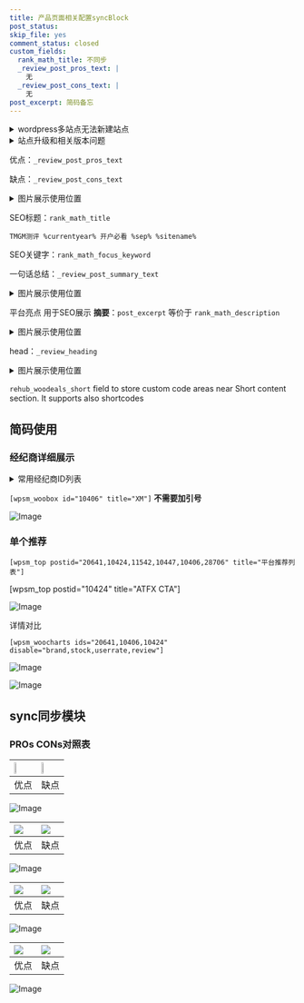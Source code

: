 ```yaml
---
title: 产品页面相关配置syncBlock
post_status: 
skip_file: yes
comment_status: closed
custom_fields:
  rank_math_title: 不同步
  _review_post_pros_text: |
    无
  _review_post_cons_text: |
    无
post_excerpt: 简码备忘
---
```

<details><summary>wordpress多站点无法新建站点</summary>

<li>和报错需要清理cookies一样的原因</li>
<li>wp-config.php里面<code>define( 'SUBDOMAIN_INSTALL', false );//子域名安装</code></li>
<li>新建子站点是用<code>define( 'SUBDOMAIN_INSTALL', true);//子域名安装</code> 完成以后，改成<code>false</code></li>
</details>

<details><summary>站点升级和相关版本问题</summary>

<p>wordpress：5.9.9
woocommerce：7.5.1
出现问题的地方：主题选项里面>><strong>Product layout >>compact style</strong></p>
<p>如何出现没有用过的字段 导致无法保存。先导出配置 然后进行修改，后面再次恢复即可。</p>
<p>出现部分字段无法显示时，需要返回默认布局后，对产品进行保存就好了。</p>
<p></p>
</details>

优点：`_review_post_pros_text`

缺点：`_review_post_cons_text`

<details><summary>图片展示使用位置</summary>

<img src="https://prod-files-secure.s3.us-west-2.amazonaws.com/39ed1227-6d7d-4570-be36-9ccd4a2c4241/f51d3d83-55d4-4bdf-9604-f37ec77ab556/Untitled.png?X-Amz-Algorithm=AWS4-HMAC-SHA256&X-Amz-Content-Sha256=UNSIGNED-PAYLOAD&X-Amz-Credential=ASIAZI2LB46646362YZZ%2F20250917%2Fus-west-2%2Fs3%2Faws4_request&X-Amz-Date=20250917T225529Z&X-Amz-Expires=3600&X-Amz-Security-Token=IQoJb3JpZ2luX2VjEDcaCXVzLXdlc3QtMiJIMEYCIQCDTGtB44ExkbK5fqJGigD26qTc%2B57BHX83d95EbFeLnwIhAKL36SRUY0jdbL%2BHxF%2FL%2FWBJ%2FlMPPkUXk4G73DITrUnGKogECLD%2F%2F%2F%2F%2F%2F%2F%2F%2F%2FwEQABoMNjM3NDIzMTgzODA1Igz50ezEG8h%2FY2zCVI4q3AOqYRX%2BmZ%2Fiscf6%2BwEUhYZ5ZuVAmpvMNaiAfw9W1%2FENFUk%2BdUjmWWNvyXhJwl1GkcwV%2BvDg%2FoKOGgObqFKI1B76iyIxu216ojccEDJb6ZFQMGIdqifnvfR1JL%2B1F%2FNo0OZtrGoeZbnqHGS4vTQgkABeqAdfRzkEbvSjgmETnqabAz92gQbf5McidUW2jT%2F%2BldtuUHcF2aGtCYFluGk0miiI21rqVy61PEwLwWXg0tKJMbVLQOvs3QDDSji4jDItXWLDL6H3s7iK5R9bLgwXBs551iErIdMlD4B4lR%2F6Sx2AtYmwXiOzBMkDJDb55IJ5YpLEfBTTLy6%2FiJzQW45EM2igtHHdb2iC6TRar%2F1hkb0MXj26zDuaZ2M2Em9%2FoqmebiRgDKtXzUZLyXoH0sEvVDacZVpv5g7IBwV4Mg9QjvidGB0w7eg865v7BQRi%2FVYEzD6XtfONdmgR3i9xTue5HGJh%2Bb0TkknfhBKu4ZI9Wcbv%2FvEYk2VAKwAuInHYzazRac8taxFk55%2BoMC2yumU%2FpaVPqIg9fxRIeHkJ7PGg7SdpA4ofSXQbRmlbB98dwoz19I0F7JzI5D9IxnyIlcWBPeTjejVMQCvc1%2B5o%2BYD0hKpilWPaNLzh6VZmrSJuWDCk9azGBjqkAfyY%2FQd4bX1qCItlc8OMpuOqeLY7EYqtYfT3FkrdRWgA1m426%2Bh%2BI7SEREJKLoCYWhhCmhQJ4IiWlKLKpBWd50HsWXSWei1aZ%2FgGgbIM3UxIs09CMhcEwQUT1Js2H6%2BB%2B573Xv0XY%2BekEA6IW1%2BXn7utLcZw9wKdB%2FJQ1NcgzLUD3trRZl848eAiCa0tXHXgew%2FLI16kj8Dd6y1%2FCn3jNSlh15vT&X-Amz-Signature=6a352fd503eb660531f73fee9f035168462eaf60a0d060fb9fb593218a6902ca&X-Amz-SignedHeaders=host&x-amz-checksum-mode=ENABLED&x-id=GetObject" alt="Image">
</details>

SEO标题：`rank_math_title`

`TMGM测评 %currentyear% 开户必看 %sep% %sitename%`

SEO关键字：`rank_math_focus_keyword`

一句话总结：`_review_post_summary_text`

<details><summary>图片展示使用位置</summary>

<img src="https://prod-files-secure.s3.us-west-2.amazonaws.com/39ed1227-6d7d-4570-be36-9ccd4a2c4241/4b96a922-296c-4f4e-8630-d1c870cbce01/Untitled.png?X-Amz-Algorithm=AWS4-HMAC-SHA256&X-Amz-Content-Sha256=UNSIGNED-PAYLOAD&X-Amz-Credential=ASIAZI2LB4667NGXKOIY%2F20250917%2Fus-west-2%2Fs3%2Faws4_request&X-Amz-Date=20250917T225530Z&X-Amz-Expires=3600&X-Amz-Security-Token=IQoJb3JpZ2luX2VjEDcaCXVzLXdlc3QtMiJGMEQCIHoM3loD9PF43RdC611nwlfM6t8O%2F7vNmQDVBc%2B3GzILAiBZ%2FWJVvY3VYuJKqizmQHGAeuAhDmBIrnZ9f7ly4whGwyqIBAiw%2F%2F%2F%2F%2F%2F%2F%2F%2F%2F8BEAAaDDYzNzQyMzE4MzgwNSIMIL0jE5vShErOQ9e9KtwDkmr6S80ow55CL%2FDCg%2B5%2F0UFm%2BI6vlBwrA2ZPFAgzGCWkbZuJ%2FMpLtJjBi%2FI9SYD%2FvUyulUgqGNrA6hDds80iumGLquWrc2inx%2BmqWuGSybrmGS6SpRDj%2Fybdkrzsnfz%2Bb0t60kQ%2B4DBwnYuO%2BvqU80KpLuB6J%2BtChXvp8MSfocmGeMBD%2FevwVp5hhv%2Bm7jhI%2Fy%2B9quxunRaGefAMVOHnKrA1ra09xAfgB3I5si2lbvxEKgAdfJnNxpXd3I%2BcE%2B8S8lDJGQ%2FH42Jr6vWSo4Mozh%2BGi1MbzmoXfiC8hSRJKk%2FR4uGOCjWuUbkZkj5A4Mgh%2F3Nwg2Ra3F2yFhw93V3Pdt5CQSeAejUH%2FNoMFBH2VbxpyPYHG0U0lpw3UyJLGnW%2Bf6kuCRUM1PT7b0l%2Fs46j%2Ff%2Ft7kRwzcYoIrlrnGu6ffUsP4i9eT5a0mtREYb5X9KWYYHh%2Bf%2Fhs%2BJ0KjNt12oP%2F%2ByfDayomz3ngZsnYY39AEdl1tmN85j2%2BHpnpRKc3iUyvggseyBLqCmAytTzJDO4TET5oiN%2B7CYaBIWWKzIkR2PjJ3HuuX9%2F3wijKUJhPof86m4IMd3En43vT6mWiZYQeY%2F%2F92zglRQMA9beQchWWrA9FhYgVNllbl5SrLwwv%2FWsxgY6pgHeSCtaGaCIqKqVOdrUYfMd7Ro10IM2msjNRHFE%2FYVQrDq8bNzUHdyhOltE1oqWFhEU0OUL%2BMJcCLRG%2F9y%2Bh%2FGLGYhyRIyIuUhv74ZKRP47cZt%2F4D%2FErk1HkO9Pe10KqL7A5PaC1ifNJbA499iF7BQ5v976mHqpW97h4CbWfOURCVlia2oVc2xftEFtyebIv%2Bu%2BJYcaqdZgXylhgCQqNs0YRPGaGbj7&X-Amz-Signature=f0f1aa19b27f58eee773afb06c15410e700fd68243f2bb56e87f4e9cfdbd6b9d&X-Amz-SignedHeaders=host&x-amz-checksum-mode=ENABLED&x-id=GetObject" alt="Image">
</details>

平台亮点 用于SEO展示 **摘要**：`post_excerpt`  等价于 `rank_math_description`

<details><summary>图片展示使用位置</summary>

<img src="https://prod-files-secure.s3.us-west-2.amazonaws.com/39ed1227-6d7d-4570-be36-9ccd4a2c4241/1ee11f63-b60a-4dfe-a7a7-d58ff23b5d88/Untitled.png?X-Amz-Algorithm=AWS4-HMAC-SHA256&X-Amz-Content-Sha256=UNSIGNED-PAYLOAD&X-Amz-Credential=ASIAZI2LB4667G7YWSPG%2F20250917%2Fus-west-2%2Fs3%2Faws4_request&X-Amz-Date=20250917T225530Z&X-Amz-Expires=3600&X-Amz-Security-Token=IQoJb3JpZ2luX2VjEDcaCXVzLXdlc3QtMiJGMEQCIA%2Fa7QqqQ8Rq%2BWoOwHInfoH%2BY4g7ZTxM4LtEHZPC3iAqAiAgC%2FFLyOdByfKt1YfLujrgMAjrcd98BnAWx0y2pGcdqCqIBAiw%2F%2F%2F%2F%2F%2F%2F%2F%2F%2F8BEAAaDDYzNzQyMzE4MzgwNSIMX5r3jBq6mZsfEKAoKtwDlruWs7OUxefNYh5sGOCkO47qgZrfyhhAfBz0jkgMVtVzd0NJuQltTXWkmxcrYOpDJhgSRhm7bSI52KZOM3ZwdcDprVy67F%2FLrMgcpTj%2Bd4UtJvBwfVZU3L9S6QwDTDxXifz2XxP1Ps7IfE2rROIckXUTnnS%2BnXzoRQDjXYrNLy3rpMABbWZZw36yMAY680QuKf5maoZHBUgijKfbNqPjsPaDHehMwaHCL883RQU3mrZHRlC9M3h7tuc35KAUsiUcQMBnhw0j6DZjJInnDgeAFxGUgXeq9CINhqLu1pPbtQRr7pXp5yWIW3YvTY35CoVZ9o4NEP7uB2P9kWsrX%2BhI8w0bfpf12ffNkN8%2BGj5x5DsWT6BGkwFoKNIMXTGQgStJaqF9wXWW9Xm7apVga7NUTxcK4glCykF4nMqm8VD2jf%2F0Ej07zZZxbYy09KUIuaZrwUDTS5znIAnLMLPqRtrF9G%2FGUgvhlSSix2RM7jnx50yB7SRaV2izSTvS5ao0kjiVhjXbgINNHoTc689duGLA3KPusEmEqog1jKOIz3mbZb1cmx8MMlQhsyy97WwVmr6PdrvWAl1cf7kKV92t7NRL2%2BBkWMjzgWI0L%2FjzlaZ9sMwkB%2BNoqDE1304j474w1PWsxgY6pgExSVPW3CEPxGGopdmCye%2FbuiuEnxGPBki24HkdZ6XMCj%2B6LjKtC0swaZbzi5J%2F%2Fg6cY73IjJgpz8ttpFP%2B8F%2Fb9sPoV7UVtm6PVq81Df%2BE1ciYxFzV3jAyp3peGLml3b5XMvWm54mqM4VAZkabmgLKo%2FekMGtJCx7JEQ7SJh30%2FVUwJ6Mk0a7NOfHvLtcbTV%2BL9A6%2F2%2B4MfTFSyZPn30BggHKPZUkk&X-Amz-Signature=39847020e31791c893e43b82f8ed6595c43815c174f1330698b3fc377126c53e&X-Amz-SignedHeaders=host&x-amz-checksum-mode=ENABLED&x-id=GetObject" alt="Image">
<img src="https://prod-files-secure.s3.us-west-2.amazonaws.com/39ed1227-6d7d-4570-be36-9ccd4a2c4241/ad4118b5-78d8-4fbe-801e-3b29b5d99c01/Untitled.png?X-Amz-Algorithm=AWS4-HMAC-SHA256&X-Amz-Content-Sha256=UNSIGNED-PAYLOAD&X-Amz-Credential=ASIAZI2LB4667G7YWSPG%2F20250917%2Fus-west-2%2Fs3%2Faws4_request&X-Amz-Date=20250917T225530Z&X-Amz-Expires=3600&X-Amz-Security-Token=IQoJb3JpZ2luX2VjEDcaCXVzLXdlc3QtMiJGMEQCIA%2Fa7QqqQ8Rq%2BWoOwHInfoH%2BY4g7ZTxM4LtEHZPC3iAqAiAgC%2FFLyOdByfKt1YfLujrgMAjrcd98BnAWx0y2pGcdqCqIBAiw%2F%2F%2F%2F%2F%2F%2F%2F%2F%2F8BEAAaDDYzNzQyMzE4MzgwNSIMX5r3jBq6mZsfEKAoKtwDlruWs7OUxefNYh5sGOCkO47qgZrfyhhAfBz0jkgMVtVzd0NJuQltTXWkmxcrYOpDJhgSRhm7bSI52KZOM3ZwdcDprVy67F%2FLrMgcpTj%2Bd4UtJvBwfVZU3L9S6QwDTDxXifz2XxP1Ps7IfE2rROIckXUTnnS%2BnXzoRQDjXYrNLy3rpMABbWZZw36yMAY680QuKf5maoZHBUgijKfbNqPjsPaDHehMwaHCL883RQU3mrZHRlC9M3h7tuc35KAUsiUcQMBnhw0j6DZjJInnDgeAFxGUgXeq9CINhqLu1pPbtQRr7pXp5yWIW3YvTY35CoVZ9o4NEP7uB2P9kWsrX%2BhI8w0bfpf12ffNkN8%2BGj5x5DsWT6BGkwFoKNIMXTGQgStJaqF9wXWW9Xm7apVga7NUTxcK4glCykF4nMqm8VD2jf%2F0Ej07zZZxbYy09KUIuaZrwUDTS5znIAnLMLPqRtrF9G%2FGUgvhlSSix2RM7jnx50yB7SRaV2izSTvS5ao0kjiVhjXbgINNHoTc689duGLA3KPusEmEqog1jKOIz3mbZb1cmx8MMlQhsyy97WwVmr6PdrvWAl1cf7kKV92t7NRL2%2BBkWMjzgWI0L%2FjzlaZ9sMwkB%2BNoqDE1304j474w1PWsxgY6pgExSVPW3CEPxGGopdmCye%2FbuiuEnxGPBki24HkdZ6XMCj%2B6LjKtC0swaZbzi5J%2F%2Fg6cY73IjJgpz8ttpFP%2B8F%2Fb9sPoV7UVtm6PVq81Df%2BE1ciYxFzV3jAyp3peGLml3b5XMvWm54mqM4VAZkabmgLKo%2FekMGtJCx7JEQ7SJh30%2FVUwJ6Mk0a7NOfHvLtcbTV%2BL9A6%2F2%2B4MfTFSyZPn30BggHKPZUkk&X-Amz-Signature=7c91177a435390d942a07527c8b8cd21ffa90ad4ac5cbbe7b22e73a691b50030&X-Amz-SignedHeaders=host&x-amz-checksum-mode=ENABLED&x-id=GetObject" alt="Image">
<img src="https://prod-files-secure.s3.us-west-2.amazonaws.com/39ed1227-6d7d-4570-be36-9ccd4a2c4241/a38cf7c9-a79c-4b64-9e94-13589fe0758b/Untitled.png?X-Amz-Algorithm=AWS4-HMAC-SHA256&X-Amz-Content-Sha256=UNSIGNED-PAYLOAD&X-Amz-Credential=ASIAZI2LB4667G7YWSPG%2F20250917%2Fus-west-2%2Fs3%2Faws4_request&X-Amz-Date=20250917T225530Z&X-Amz-Expires=3600&X-Amz-Security-Token=IQoJb3JpZ2luX2VjEDcaCXVzLXdlc3QtMiJGMEQCIA%2Fa7QqqQ8Rq%2BWoOwHInfoH%2BY4g7ZTxM4LtEHZPC3iAqAiAgC%2FFLyOdByfKt1YfLujrgMAjrcd98BnAWx0y2pGcdqCqIBAiw%2F%2F%2F%2F%2F%2F%2F%2F%2F%2F8BEAAaDDYzNzQyMzE4MzgwNSIMX5r3jBq6mZsfEKAoKtwDlruWs7OUxefNYh5sGOCkO47qgZrfyhhAfBz0jkgMVtVzd0NJuQltTXWkmxcrYOpDJhgSRhm7bSI52KZOM3ZwdcDprVy67F%2FLrMgcpTj%2Bd4UtJvBwfVZU3L9S6QwDTDxXifz2XxP1Ps7IfE2rROIckXUTnnS%2BnXzoRQDjXYrNLy3rpMABbWZZw36yMAY680QuKf5maoZHBUgijKfbNqPjsPaDHehMwaHCL883RQU3mrZHRlC9M3h7tuc35KAUsiUcQMBnhw0j6DZjJInnDgeAFxGUgXeq9CINhqLu1pPbtQRr7pXp5yWIW3YvTY35CoVZ9o4NEP7uB2P9kWsrX%2BhI8w0bfpf12ffNkN8%2BGj5x5DsWT6BGkwFoKNIMXTGQgStJaqF9wXWW9Xm7apVga7NUTxcK4glCykF4nMqm8VD2jf%2F0Ej07zZZxbYy09KUIuaZrwUDTS5znIAnLMLPqRtrF9G%2FGUgvhlSSix2RM7jnx50yB7SRaV2izSTvS5ao0kjiVhjXbgINNHoTc689duGLA3KPusEmEqog1jKOIz3mbZb1cmx8MMlQhsyy97WwVmr6PdrvWAl1cf7kKV92t7NRL2%2BBkWMjzgWI0L%2FjzlaZ9sMwkB%2BNoqDE1304j474w1PWsxgY6pgExSVPW3CEPxGGopdmCye%2FbuiuEnxGPBki24HkdZ6XMCj%2B6LjKtC0swaZbzi5J%2F%2Fg6cY73IjJgpz8ttpFP%2B8F%2Fb9sPoV7UVtm6PVq81Df%2BE1ciYxFzV3jAyp3peGLml3b5XMvWm54mqM4VAZkabmgLKo%2FekMGtJCx7JEQ7SJh30%2FVUwJ6Mk0a7NOfHvLtcbTV%2BL9A6%2F2%2B4MfTFSyZPn30BggHKPZUkk&X-Amz-Signature=71627c2e1910aa25e99898a18098ad1239e1eb5adfd9408bba791a78eb465128&X-Amz-SignedHeaders=host&x-amz-checksum-mode=ENABLED&x-id=GetObject" alt="Image">
<img src="https://prod-files-secure.s3.us-west-2.amazonaws.com/39ed1227-6d7d-4570-be36-9ccd4a2c4241/7da6fc1e-d2ac-42ae-8c75-cb5749aa18f6/Untitled.png?X-Amz-Algorithm=AWS4-HMAC-SHA256&X-Amz-Content-Sha256=UNSIGNED-PAYLOAD&X-Amz-Credential=ASIAZI2LB4667G7YWSPG%2F20250917%2Fus-west-2%2Fs3%2Faws4_request&X-Amz-Date=20250917T225530Z&X-Amz-Expires=3600&X-Amz-Security-Token=IQoJb3JpZ2luX2VjEDcaCXVzLXdlc3QtMiJGMEQCIA%2Fa7QqqQ8Rq%2BWoOwHInfoH%2BY4g7ZTxM4LtEHZPC3iAqAiAgC%2FFLyOdByfKt1YfLujrgMAjrcd98BnAWx0y2pGcdqCqIBAiw%2F%2F%2F%2F%2F%2F%2F%2F%2F%2F8BEAAaDDYzNzQyMzE4MzgwNSIMX5r3jBq6mZsfEKAoKtwDlruWs7OUxefNYh5sGOCkO47qgZrfyhhAfBz0jkgMVtVzd0NJuQltTXWkmxcrYOpDJhgSRhm7bSI52KZOM3ZwdcDprVy67F%2FLrMgcpTj%2Bd4UtJvBwfVZU3L9S6QwDTDxXifz2XxP1Ps7IfE2rROIckXUTnnS%2BnXzoRQDjXYrNLy3rpMABbWZZw36yMAY680QuKf5maoZHBUgijKfbNqPjsPaDHehMwaHCL883RQU3mrZHRlC9M3h7tuc35KAUsiUcQMBnhw0j6DZjJInnDgeAFxGUgXeq9CINhqLu1pPbtQRr7pXp5yWIW3YvTY35CoVZ9o4NEP7uB2P9kWsrX%2BhI8w0bfpf12ffNkN8%2BGj5x5DsWT6BGkwFoKNIMXTGQgStJaqF9wXWW9Xm7apVga7NUTxcK4glCykF4nMqm8VD2jf%2F0Ej07zZZxbYy09KUIuaZrwUDTS5znIAnLMLPqRtrF9G%2FGUgvhlSSix2RM7jnx50yB7SRaV2izSTvS5ao0kjiVhjXbgINNHoTc689duGLA3KPusEmEqog1jKOIz3mbZb1cmx8MMlQhsyy97WwVmr6PdrvWAl1cf7kKV92t7NRL2%2BBkWMjzgWI0L%2FjzlaZ9sMwkB%2BNoqDE1304j474w1PWsxgY6pgExSVPW3CEPxGGopdmCye%2FbuiuEnxGPBki24HkdZ6XMCj%2B6LjKtC0swaZbzi5J%2F%2Fg6cY73IjJgpz8ttpFP%2B8F%2Fb9sPoV7UVtm6PVq81Df%2BE1ciYxFzV3jAyp3peGLml3b5XMvWm54mqM4VAZkabmgLKo%2FekMGtJCx7JEQ7SJh30%2FVUwJ6Mk0a7NOfHvLtcbTV%2BL9A6%2F2%2B4MfTFSyZPn30BggHKPZUkk&X-Amz-Signature=b6b25eb192b492f94a27ec98f5e83a4ba5ea778cdec50f06512af2f7d81b0f8f&X-Amz-SignedHeaders=host&x-amz-checksum-mode=ENABLED&x-id=GetObject" alt="Image">
<img src="https://prod-files-secure.s3.us-west-2.amazonaws.com/39ed1227-6d7d-4570-be36-9ccd4a2c4241/7e97f40a-eaee-47f5-b2f9-475f96808fa7/Untitled.png?X-Amz-Algorithm=AWS4-HMAC-SHA256&X-Amz-Content-Sha256=UNSIGNED-PAYLOAD&X-Amz-Credential=ASIAZI2LB4667G7YWSPG%2F20250917%2Fus-west-2%2Fs3%2Faws4_request&X-Amz-Date=20250917T225530Z&X-Amz-Expires=3600&X-Amz-Security-Token=IQoJb3JpZ2luX2VjEDcaCXVzLXdlc3QtMiJGMEQCIA%2Fa7QqqQ8Rq%2BWoOwHInfoH%2BY4g7ZTxM4LtEHZPC3iAqAiAgC%2FFLyOdByfKt1YfLujrgMAjrcd98BnAWx0y2pGcdqCqIBAiw%2F%2F%2F%2F%2F%2F%2F%2F%2F%2F8BEAAaDDYzNzQyMzE4MzgwNSIMX5r3jBq6mZsfEKAoKtwDlruWs7OUxefNYh5sGOCkO47qgZrfyhhAfBz0jkgMVtVzd0NJuQltTXWkmxcrYOpDJhgSRhm7bSI52KZOM3ZwdcDprVy67F%2FLrMgcpTj%2Bd4UtJvBwfVZU3L9S6QwDTDxXifz2XxP1Ps7IfE2rROIckXUTnnS%2BnXzoRQDjXYrNLy3rpMABbWZZw36yMAY680QuKf5maoZHBUgijKfbNqPjsPaDHehMwaHCL883RQU3mrZHRlC9M3h7tuc35KAUsiUcQMBnhw0j6DZjJInnDgeAFxGUgXeq9CINhqLu1pPbtQRr7pXp5yWIW3YvTY35CoVZ9o4NEP7uB2P9kWsrX%2BhI8w0bfpf12ffNkN8%2BGj5x5DsWT6BGkwFoKNIMXTGQgStJaqF9wXWW9Xm7apVga7NUTxcK4glCykF4nMqm8VD2jf%2F0Ej07zZZxbYy09KUIuaZrwUDTS5znIAnLMLPqRtrF9G%2FGUgvhlSSix2RM7jnx50yB7SRaV2izSTvS5ao0kjiVhjXbgINNHoTc689duGLA3KPusEmEqog1jKOIz3mbZb1cmx8MMlQhsyy97WwVmr6PdrvWAl1cf7kKV92t7NRL2%2BBkWMjzgWI0L%2FjzlaZ9sMwkB%2BNoqDE1304j474w1PWsxgY6pgExSVPW3CEPxGGopdmCye%2FbuiuEnxGPBki24HkdZ6XMCj%2B6LjKtC0swaZbzi5J%2F%2Fg6cY73IjJgpz8ttpFP%2B8F%2Fb9sPoV7UVtm6PVq81Df%2BE1ciYxFzV3jAyp3peGLml3b5XMvWm54mqM4VAZkabmgLKo%2FekMGtJCx7JEQ7SJh30%2FVUwJ6Mk0a7NOfHvLtcbTV%2BL9A6%2F2%2B4MfTFSyZPn30BggHKPZUkk&X-Amz-Signature=985b5d7aa0bd5b150012d9b5bb89261e623d7ea672fc943da5b17c79641d4195&X-Amz-SignedHeaders=host&x-amz-checksum-mode=ENABLED&x-id=GetObject" alt="Image">
</details>

head：`_review_heading`

<details><summary>图片展示使用位置</summary>

<img src="https://prod-files-secure.s3.us-west-2.amazonaws.com/39ed1227-6d7d-4570-be36-9ccd4a2c4241/3a4650ad-9887-415c-889a-edd51fa54f27/Untitled.png?X-Amz-Algorithm=AWS4-HMAC-SHA256&X-Amz-Content-Sha256=UNSIGNED-PAYLOAD&X-Amz-Credential=ASIAZI2LB466SFJRTGTV%2F20250917%2Fus-west-2%2Fs3%2Faws4_request&X-Amz-Date=20250917T225531Z&X-Amz-Expires=3600&X-Amz-Security-Token=IQoJb3JpZ2luX2VjEDcaCXVzLXdlc3QtMiJHMEUCIQDPvxNG6mcsBXCgYXm5gemTyFjmKtN6EGzr0vpvU8PjggIgcQDcqcxo51rc6OyxV2RzdfSWmwzfo1QOVEpppH7eZoAqiAQIsP%2F%2F%2F%2F%2F%2F%2F%2F%2F%2FARAAGgw2Mzc0MjMxODM4MDUiDOcPbNuq14BhLfmS3CrcA5jc4zpzxBpO5zcICDksU7idj34KDTQGXfvAU%2FSvNJtFWKgtwpwd6226ewn8Wsu1iq4Ru4fDHIagDvrpU8r0KI%2BHZwnHQbmiDdTOlov51YW%2FjsgGLxjNKLjFOhO8OFYRej5ZiDtEpzXSae3j9%2FBW7OBoADUFOOFf85VhaY3oPunFScVO9Pa9xhsrWztaDO7PZ%2FMKq2dNc3flbN3IEA3mBFH2WI2JjzuYzJsMJJtBpdAOgJTTwwzTiJGbozcAMlVYQi4XuyDKTvBlgr28t67fRqw7Whuhn%2FEN2RlgvH%2FsRGSvcPLliERecfas8qgOem%2FRsm4z4LIu7uYF43%2F9sGf12YhS4qO63tAweKLkZ1rfOkuqqdWqpS8qqIP8G3ryqfNhtTxwGiYjuw10T6zT9bO3JZU9r2QitL3hgtS7eDsQGT6zEvC4lt1QV4fbgkYLAEgFqMmh0YutiGlHVvzOuEEEiNt48Kg3G4losZAAVzfQvT%2BtQlffAUQ4YtxXxKqtbxkNwmpYewPRsgen4XrLPjHnlkXJ%2FAQSQ9oX1oOGsEXdMUdzJC%2FqBeXIosD3LdHuQ3J1pQGpKn7jhb%2BufBoI8zkiU3%2BZcdJcSlLFETtM7prFZ9bVCl%2FCIbJT9L%2BwiYYgMN71rMYGOqUB5FkymsuGWOEnsQYS5Eo03JyDvF88K4SRjz%2FxZn%2F%2BbNuWkRmIUU%2FLFDvo2XgPi768O56AAaH0GiXTGreLM3XGfhtxei9OXQbBSRezHCuAAx7o0HWYQVjvNzjM4xFrMIwVdRmi60%2BHZju65yxE80A2pUP8ai%2Fnxk79Png1ZOnIE4E69z6FkY3ql3Gzf4DkULRAri6mJWUaOfEjLBz%2B6gl50g0wCKLS&X-Amz-Signature=8dd16e74a814b16e9fce26cebae2c06ab375928318c55eb32c6facb569a3aa24&X-Amz-SignedHeaders=host&x-amz-checksum-mode=ENABLED&x-id=GetObject" alt="Image">
</details>

`rehub_woodeals_short`	field to store custom code areas near Short content section. It supports also shortcodes



## 简码使用

### 经纪商详细展示

<details><summary>常用经纪商ID列表</summary>

<pre><code class="php">嘉盛 ===> 20641  [wpsm_woobox id="20641" title="嘉盛"]
易信easymarkets ===> 11542  [wpsm_woobox id="11542" title="易信easymarkets"]
ATFX外汇 ===> 10424  [wpsm_woobox id="10424" title="ATFX"]
XM ===> 10406  [wpsm_woobox id="10406" title="XM"]
TMGM ===> 29622  [wpsm_woobox id="29622" title="TMGM"]
HYCM ===> 10447  [wpsm_woobox id="10447" title="HYCM"]
fpmarkets澳福外汇 ===> 20639  [wpsm_woobox id="20639" title="fpmarkets澳福外汇"]</code></pre>
</details>

`[wpsm_woobox id="10406" title="XM"]` **不需要加引号**

![Image](https://prod-files-secure.s3.us-west-2.amazonaws.com/39ed1227-6d7d-4570-be36-9ccd4a2c4241/4f898f9d-0fa7-4e43-acd3-ac6bc7be575a/Untitled.png?X-Amz-Algorithm=AWS4-HMAC-SHA256&X-Amz-Content-Sha256=UNSIGNED-PAYLOAD&X-Amz-Credential=ASIAZI2LB466RQ5FB4NM%2F20250917%2Fus-west-2%2Fs3%2Faws4_request&X-Amz-Date=20250917T225528Z&X-Amz-Expires=3600&X-Amz-Security-Token=IQoJb3JpZ2luX2VjEDcaCXVzLXdlc3QtMiJIMEYCIQCqLDalVZMnpWT1K7nc8kKIPXYXbjigE0la2FksNdBovwIhAODXpoYbORnvZtjyIBP117O1c%2FhWbOc7acwqiGMA2MAfKogECLD%2F%2F%2F%2F%2F%2F%2F%2F%2F%2FwEQABoMNjM3NDIzMTgzODA1IgweD6tjS42KeHpImMoq3AMpxr%2FslNB9zbgPv2vUg35pT39CsGYpUMUIwq3sZqhXYe4NhNDid0RT1%2BdBJAZlFmWfhohDLBhm8mE54geC%2FUf7gg2QPRHiJOk5b5pIY%2B4gScuG3twWuoaou7CIeo%2Boru2YB%2Ft9OaLDH1PCG7NSb7pDkw34%2F%2BTlJBJFKsnRjtz50ihx4bTd06q7JQ9jtcNOdPEoXBN8TtvyMobs3cefQb%2B7qy4XRfY5RFUzBw5tQQyYbUK4i5y19RTcDrxakhMidRgM6v0SpfjwgDaMERYnhvP6YhKF773IQfR60Sv3PsWgUp75Rdzsn0kzS7tkFCOVlpb4gOKUQrTBpIBnXxwabho2C3yzWO2m8flcmyrNyPhtqmTPPX0MYnL2Dtvvk%2Fxw%2Bg8T7cGj2D67hrasREEVR2seqk5mmE1yqezNDAOvEjbEkXe%2BAGp1iV4z2fy7z8vHPkCzmLkTfuMuuwpTLNGCYImuRZPgnEVXP19gtd538Ur1AqhU9rSEco5BU3EO%2BA%2BII3ER4Mh6wFPepQqmlYLLyJqqGt0DgzIhU8FRtNOgRzZXIGXwztdnHU35hl6oVlg8ZgWUr6KpSvKHh8v9ucj90%2F7HvXAKw1koopcofYRrU6Tpjrc6gntxHotkH05%2FGzDl9azGBjqkAXfKGy0ZgDD1jng3%2Bo8N7ALQ6T6bocHV%2FLQdyadrB2VuNGzc91%2BhYAsJcxLKHdEj8VYNsRm5tB4t0u0Xq4UcFzOZTrN7MLpbGJQrkt2uqp85SQ3PQn4Jr%2F6HUmdWdSPakTjnE5Sxn7yfhIns28lZBt4ImanMApmtTei3o83FbXuqPCp%2FQdUJWwRVALysJYNMObYeyww0q9rKdY2lfEQMvXmdAR08&X-Amz-Signature=09b046aa331580564a3d4acb2e062d2617f83f27e85ac9806fc859fc9fbd80c5&X-Amz-SignedHeaders=host&x-amz-checksum-mode=ENABLED&x-id=GetObject)

### 单个推荐
`[wpsm_top postid="20641,10424,11542,10447,10406,28706" title="平台推荐列表"]`

[wpsm_top postid="10424" title="ATFX CTA"]

![Image](https://prod-files-secure.s3.us-west-2.amazonaws.com/39ed1227-6d7d-4570-be36-9ccd4a2c4241/5ac620dc-51a8-48b6-b55d-91f47299193c/Untitled.png?X-Amz-Algorithm=AWS4-HMAC-SHA256&X-Amz-Content-Sha256=UNSIGNED-PAYLOAD&X-Amz-Credential=ASIAZI2LB466RQ5FB4NM%2F20250917%2Fus-west-2%2Fs3%2Faws4_request&X-Amz-Date=20250917T225528Z&X-Amz-Expires=3600&X-Amz-Security-Token=IQoJb3JpZ2luX2VjEDcaCXVzLXdlc3QtMiJIMEYCIQCqLDalVZMnpWT1K7nc8kKIPXYXbjigE0la2FksNdBovwIhAODXpoYbORnvZtjyIBP117O1c%2FhWbOc7acwqiGMA2MAfKogECLD%2F%2F%2F%2F%2F%2F%2F%2F%2F%2FwEQABoMNjM3NDIzMTgzODA1IgweD6tjS42KeHpImMoq3AMpxr%2FslNB9zbgPv2vUg35pT39CsGYpUMUIwq3sZqhXYe4NhNDid0RT1%2BdBJAZlFmWfhohDLBhm8mE54geC%2FUf7gg2QPRHiJOk5b5pIY%2B4gScuG3twWuoaou7CIeo%2Boru2YB%2Ft9OaLDH1PCG7NSb7pDkw34%2F%2BTlJBJFKsnRjtz50ihx4bTd06q7JQ9jtcNOdPEoXBN8TtvyMobs3cefQb%2B7qy4XRfY5RFUzBw5tQQyYbUK4i5y19RTcDrxakhMidRgM6v0SpfjwgDaMERYnhvP6YhKF773IQfR60Sv3PsWgUp75Rdzsn0kzS7tkFCOVlpb4gOKUQrTBpIBnXxwabho2C3yzWO2m8flcmyrNyPhtqmTPPX0MYnL2Dtvvk%2Fxw%2Bg8T7cGj2D67hrasREEVR2seqk5mmE1yqezNDAOvEjbEkXe%2BAGp1iV4z2fy7z8vHPkCzmLkTfuMuuwpTLNGCYImuRZPgnEVXP19gtd538Ur1AqhU9rSEco5BU3EO%2BA%2BII3ER4Mh6wFPepQqmlYLLyJqqGt0DgzIhU8FRtNOgRzZXIGXwztdnHU35hl6oVlg8ZgWUr6KpSvKHh8v9ucj90%2F7HvXAKw1koopcofYRrU6Tpjrc6gntxHotkH05%2FGzDl9azGBjqkAXfKGy0ZgDD1jng3%2Bo8N7ALQ6T6bocHV%2FLQdyadrB2VuNGzc91%2BhYAsJcxLKHdEj8VYNsRm5tB4t0u0Xq4UcFzOZTrN7MLpbGJQrkt2uqp85SQ3PQn4Jr%2F6HUmdWdSPakTjnE5Sxn7yfhIns28lZBt4ImanMApmtTei3o83FbXuqPCp%2FQdUJWwRVALysJYNMObYeyww0q9rKdY2lfEQMvXmdAR08&X-Amz-Signature=1860e1f6367f9f22e2d62425dc81b575f09c71ac66df2171e99811acbb005cc5&X-Amz-SignedHeaders=host&x-amz-checksum-mode=ENABLED&x-id=GetObject)

详情对比

`[wpsm_woocharts ids="20641,10406,10424" disable="brand,stock,userrate,review"]`

![Image](https://prod-files-secure.s3.us-west-2.amazonaws.com/39ed1227-6d7d-4570-be36-9ccd4a2c4241/bf3ba45f-b9f3-4295-8aef-b4a495fd25f4/Untitled.png?X-Amz-Algorithm=AWS4-HMAC-SHA256&X-Amz-Content-Sha256=UNSIGNED-PAYLOAD&X-Amz-Credential=ASIAZI2LB466RQ5FB4NM%2F20250917%2Fus-west-2%2Fs3%2Faws4_request&X-Amz-Date=20250917T225528Z&X-Amz-Expires=3600&X-Amz-Security-Token=IQoJb3JpZ2luX2VjEDcaCXVzLXdlc3QtMiJIMEYCIQCqLDalVZMnpWT1K7nc8kKIPXYXbjigE0la2FksNdBovwIhAODXpoYbORnvZtjyIBP117O1c%2FhWbOc7acwqiGMA2MAfKogECLD%2F%2F%2F%2F%2F%2F%2F%2F%2F%2FwEQABoMNjM3NDIzMTgzODA1IgweD6tjS42KeHpImMoq3AMpxr%2FslNB9zbgPv2vUg35pT39CsGYpUMUIwq3sZqhXYe4NhNDid0RT1%2BdBJAZlFmWfhohDLBhm8mE54geC%2FUf7gg2QPRHiJOk5b5pIY%2B4gScuG3twWuoaou7CIeo%2Boru2YB%2Ft9OaLDH1PCG7NSb7pDkw34%2F%2BTlJBJFKsnRjtz50ihx4bTd06q7JQ9jtcNOdPEoXBN8TtvyMobs3cefQb%2B7qy4XRfY5RFUzBw5tQQyYbUK4i5y19RTcDrxakhMidRgM6v0SpfjwgDaMERYnhvP6YhKF773IQfR60Sv3PsWgUp75Rdzsn0kzS7tkFCOVlpb4gOKUQrTBpIBnXxwabho2C3yzWO2m8flcmyrNyPhtqmTPPX0MYnL2Dtvvk%2Fxw%2Bg8T7cGj2D67hrasREEVR2seqk5mmE1yqezNDAOvEjbEkXe%2BAGp1iV4z2fy7z8vHPkCzmLkTfuMuuwpTLNGCYImuRZPgnEVXP19gtd538Ur1AqhU9rSEco5BU3EO%2BA%2BII3ER4Mh6wFPepQqmlYLLyJqqGt0DgzIhU8FRtNOgRzZXIGXwztdnHU35hl6oVlg8ZgWUr6KpSvKHh8v9ucj90%2F7HvXAKw1koopcofYRrU6Tpjrc6gntxHotkH05%2FGzDl9azGBjqkAXfKGy0ZgDD1jng3%2Bo8N7ALQ6T6bocHV%2FLQdyadrB2VuNGzc91%2BhYAsJcxLKHdEj8VYNsRm5tB4t0u0Xq4UcFzOZTrN7MLpbGJQrkt2uqp85SQ3PQn4Jr%2F6HUmdWdSPakTjnE5Sxn7yfhIns28lZBt4ImanMApmtTei3o83FbXuqPCp%2FQdUJWwRVALysJYNMObYeyww0q9rKdY2lfEQMvXmdAR08&X-Amz-Signature=2bb80163d7c395b44e9fa04ff10f871c13eaeb2ec4e05980e0b72ef8a9632bc6&X-Amz-SignedHeaders=host&x-amz-checksum-mode=ENABLED&x-id=GetObject)

![Image](https://prod-files-secure.s3.us-west-2.amazonaws.com/39ed1227-6d7d-4570-be36-9ccd4a2c4241/30bc56ef-f383-4b48-9768-2ebc9e436ec0/Untitled.png?X-Amz-Algorithm=AWS4-HMAC-SHA256&X-Amz-Content-Sha256=UNSIGNED-PAYLOAD&X-Amz-Credential=ASIAZI2LB466RQ5FB4NM%2F20250917%2Fus-west-2%2Fs3%2Faws4_request&X-Amz-Date=20250917T225528Z&X-Amz-Expires=3600&X-Amz-Security-Token=IQoJb3JpZ2luX2VjEDcaCXVzLXdlc3QtMiJIMEYCIQCqLDalVZMnpWT1K7nc8kKIPXYXbjigE0la2FksNdBovwIhAODXpoYbORnvZtjyIBP117O1c%2FhWbOc7acwqiGMA2MAfKogECLD%2F%2F%2F%2F%2F%2F%2F%2F%2F%2FwEQABoMNjM3NDIzMTgzODA1IgweD6tjS42KeHpImMoq3AMpxr%2FslNB9zbgPv2vUg35pT39CsGYpUMUIwq3sZqhXYe4NhNDid0RT1%2BdBJAZlFmWfhohDLBhm8mE54geC%2FUf7gg2QPRHiJOk5b5pIY%2B4gScuG3twWuoaou7CIeo%2Boru2YB%2Ft9OaLDH1PCG7NSb7pDkw34%2F%2BTlJBJFKsnRjtz50ihx4bTd06q7JQ9jtcNOdPEoXBN8TtvyMobs3cefQb%2B7qy4XRfY5RFUzBw5tQQyYbUK4i5y19RTcDrxakhMidRgM6v0SpfjwgDaMERYnhvP6YhKF773IQfR60Sv3PsWgUp75Rdzsn0kzS7tkFCOVlpb4gOKUQrTBpIBnXxwabho2C3yzWO2m8flcmyrNyPhtqmTPPX0MYnL2Dtvvk%2Fxw%2Bg8T7cGj2D67hrasREEVR2seqk5mmE1yqezNDAOvEjbEkXe%2BAGp1iV4z2fy7z8vHPkCzmLkTfuMuuwpTLNGCYImuRZPgnEVXP19gtd538Ur1AqhU9rSEco5BU3EO%2BA%2BII3ER4Mh6wFPepQqmlYLLyJqqGt0DgzIhU8FRtNOgRzZXIGXwztdnHU35hl6oVlg8ZgWUr6KpSvKHh8v9ucj90%2F7HvXAKw1koopcofYRrU6Tpjrc6gntxHotkH05%2FGzDl9azGBjqkAXfKGy0ZgDD1jng3%2Bo8N7ALQ6T6bocHV%2FLQdyadrB2VuNGzc91%2BhYAsJcxLKHdEj8VYNsRm5tB4t0u0Xq4UcFzOZTrN7MLpbGJQrkt2uqp85SQ3PQn4Jr%2F6HUmdWdSPakTjnE5Sxn7yfhIns28lZBt4ImanMApmtTei3o83FbXuqPCp%2FQdUJWwRVALysJYNMObYeyww0q9rKdY2lfEQMvXmdAR08&X-Amz-Signature=6fd6bf20a1329654fc0b7a34106b28f60c6e3f6fbac1bbe7da76a658c2983c0d&X-Amz-SignedHeaders=host&x-amz-checksum-mode=ENABLED&x-id=GetObject)

## sync同步模块

### PROs CONs对照表

| <img src="https://cdn.ifttt.fun/gh/jarlin8/OSS@main/icons/customize/pros.svg" height="auto" width="37.3%"> | <img src="https://cdn.ifttt.fun/gh/jarlin8/OSS@main/icons/customize/cons.svg" height="auto" width="28.8%"> |
| :--- | :--- |
| 优点 | 缺点 |

![Image](https://prod-files-secure.s3.us-west-2.amazonaws.com/39ed1227-6d7d-4570-be36-9ccd4a2c4241/8742b755-dfb5-4004-9a5f-d6e561664bd8/Untitled.png?X-Amz-Algorithm=AWS4-HMAC-SHA256&X-Amz-Content-Sha256=UNSIGNED-PAYLOAD&X-Amz-Credential=ASIAZI2LB466RQ5FB4NM%2F20250917%2Fus-west-2%2Fs3%2Faws4_request&X-Amz-Date=20250917T225529Z&X-Amz-Expires=3600&X-Amz-Security-Token=IQoJb3JpZ2luX2VjEDcaCXVzLXdlc3QtMiJIMEYCIQCqLDalVZMnpWT1K7nc8kKIPXYXbjigE0la2FksNdBovwIhAODXpoYbORnvZtjyIBP117O1c%2FhWbOc7acwqiGMA2MAfKogECLD%2F%2F%2F%2F%2F%2F%2F%2F%2F%2FwEQABoMNjM3NDIzMTgzODA1IgweD6tjS42KeHpImMoq3AMpxr%2FslNB9zbgPv2vUg35pT39CsGYpUMUIwq3sZqhXYe4NhNDid0RT1%2BdBJAZlFmWfhohDLBhm8mE54geC%2FUf7gg2QPRHiJOk5b5pIY%2B4gScuG3twWuoaou7CIeo%2Boru2YB%2Ft9OaLDH1PCG7NSb7pDkw34%2F%2BTlJBJFKsnRjtz50ihx4bTd06q7JQ9jtcNOdPEoXBN8TtvyMobs3cefQb%2B7qy4XRfY5RFUzBw5tQQyYbUK4i5y19RTcDrxakhMidRgM6v0SpfjwgDaMERYnhvP6YhKF773IQfR60Sv3PsWgUp75Rdzsn0kzS7tkFCOVlpb4gOKUQrTBpIBnXxwabho2C3yzWO2m8flcmyrNyPhtqmTPPX0MYnL2Dtvvk%2Fxw%2Bg8T7cGj2D67hrasREEVR2seqk5mmE1yqezNDAOvEjbEkXe%2BAGp1iV4z2fy7z8vHPkCzmLkTfuMuuwpTLNGCYImuRZPgnEVXP19gtd538Ur1AqhU9rSEco5BU3EO%2BA%2BII3ER4Mh6wFPepQqmlYLLyJqqGt0DgzIhU8FRtNOgRzZXIGXwztdnHU35hl6oVlg8ZgWUr6KpSvKHh8v9ucj90%2F7HvXAKw1koopcofYRrU6Tpjrc6gntxHotkH05%2FGzDl9azGBjqkAXfKGy0ZgDD1jng3%2Bo8N7ALQ6T6bocHV%2FLQdyadrB2VuNGzc91%2BhYAsJcxLKHdEj8VYNsRm5tB4t0u0Xq4UcFzOZTrN7MLpbGJQrkt2uqp85SQ3PQn4Jr%2F6HUmdWdSPakTjnE5Sxn7yfhIns28lZBt4ImanMApmtTei3o83FbXuqPCp%2FQdUJWwRVALysJYNMObYeyww0q9rKdY2lfEQMvXmdAR08&X-Amz-Signature=2a4b458eef32b7b987ed27299862b939ea3a63c75aabfd3e02228a4da748bdcc&X-Amz-SignedHeaders=host&x-amz-checksum-mode=ENABLED&x-id=GetObject)

| <img src="https://cdn.ifttt.fun/gh/jarlin8/OSS@main/icons/customize/pros1.svg" height="auto"> | <img src="https://cdn.ifttt.fun/gh/jarlin8/OSS@main/icons/customize/cons1.svg" height="auto"> |
| :--- | :--- |
| 优点 | 缺点 |

![Image](https://prod-files-secure.s3.us-west-2.amazonaws.com/39ed1227-6d7d-4570-be36-9ccd4a2c4241/806358f8-c9c4-4e17-bb35-c6c76a5397a5/Untitled.png?X-Amz-Algorithm=AWS4-HMAC-SHA256&X-Amz-Content-Sha256=UNSIGNED-PAYLOAD&X-Amz-Credential=ASIAZI2LB466RQ5FB4NM%2F20250917%2Fus-west-2%2Fs3%2Faws4_request&X-Amz-Date=20250917T225528Z&X-Amz-Expires=3600&X-Amz-Security-Token=IQoJb3JpZ2luX2VjEDcaCXVzLXdlc3QtMiJIMEYCIQCqLDalVZMnpWT1K7nc8kKIPXYXbjigE0la2FksNdBovwIhAODXpoYbORnvZtjyIBP117O1c%2FhWbOc7acwqiGMA2MAfKogECLD%2F%2F%2F%2F%2F%2F%2F%2F%2F%2FwEQABoMNjM3NDIzMTgzODA1IgweD6tjS42KeHpImMoq3AMpxr%2FslNB9zbgPv2vUg35pT39CsGYpUMUIwq3sZqhXYe4NhNDid0RT1%2BdBJAZlFmWfhohDLBhm8mE54geC%2FUf7gg2QPRHiJOk5b5pIY%2B4gScuG3twWuoaou7CIeo%2Boru2YB%2Ft9OaLDH1PCG7NSb7pDkw34%2F%2BTlJBJFKsnRjtz50ihx4bTd06q7JQ9jtcNOdPEoXBN8TtvyMobs3cefQb%2B7qy4XRfY5RFUzBw5tQQyYbUK4i5y19RTcDrxakhMidRgM6v0SpfjwgDaMERYnhvP6YhKF773IQfR60Sv3PsWgUp75Rdzsn0kzS7tkFCOVlpb4gOKUQrTBpIBnXxwabho2C3yzWO2m8flcmyrNyPhtqmTPPX0MYnL2Dtvvk%2Fxw%2Bg8T7cGj2D67hrasREEVR2seqk5mmE1yqezNDAOvEjbEkXe%2BAGp1iV4z2fy7z8vHPkCzmLkTfuMuuwpTLNGCYImuRZPgnEVXP19gtd538Ur1AqhU9rSEco5BU3EO%2BA%2BII3ER4Mh6wFPepQqmlYLLyJqqGt0DgzIhU8FRtNOgRzZXIGXwztdnHU35hl6oVlg8ZgWUr6KpSvKHh8v9ucj90%2F7HvXAKw1koopcofYRrU6Tpjrc6gntxHotkH05%2FGzDl9azGBjqkAXfKGy0ZgDD1jng3%2Bo8N7ALQ6T6bocHV%2FLQdyadrB2VuNGzc91%2BhYAsJcxLKHdEj8VYNsRm5tB4t0u0Xq4UcFzOZTrN7MLpbGJQrkt2uqp85SQ3PQn4Jr%2F6HUmdWdSPakTjnE5Sxn7yfhIns28lZBt4ImanMApmtTei3o83FbXuqPCp%2FQdUJWwRVALysJYNMObYeyww0q9rKdY2lfEQMvXmdAR08&X-Amz-Signature=cd82e9914e0c8d235210366eb3c2af2b1d44b47269ab4eaa2452f6fc15ba1f19&X-Amz-SignedHeaders=host&x-amz-checksum-mode=ENABLED&x-id=GetObject)

| <img src="https://cdn.ifttt.fun/gh/jarlin8/OSS@main/icons/customize/pros2.svg" height="auto"> | <img src="https://cdn.ifttt.fun/gh/jarlin8/OSS@main/icons/customize/cons2.svg" height="auto"> |
| :--- | :--- |
| 优点 | 缺点 |

![Image](https://prod-files-secure.s3.us-west-2.amazonaws.com/39ed1227-6d7d-4570-be36-9ccd4a2c4241/a9245ec9-70dd-4005-b534-0d54315fc5f3/Untitled.png?X-Amz-Algorithm=AWS4-HMAC-SHA256&X-Amz-Content-Sha256=UNSIGNED-PAYLOAD&X-Amz-Credential=ASIAZI2LB466RQ5FB4NM%2F20250917%2Fus-west-2%2Fs3%2Faws4_request&X-Amz-Date=20250917T225528Z&X-Amz-Expires=3600&X-Amz-Security-Token=IQoJb3JpZ2luX2VjEDcaCXVzLXdlc3QtMiJIMEYCIQCqLDalVZMnpWT1K7nc8kKIPXYXbjigE0la2FksNdBovwIhAODXpoYbORnvZtjyIBP117O1c%2FhWbOc7acwqiGMA2MAfKogECLD%2F%2F%2F%2F%2F%2F%2F%2F%2F%2FwEQABoMNjM3NDIzMTgzODA1IgweD6tjS42KeHpImMoq3AMpxr%2FslNB9zbgPv2vUg35pT39CsGYpUMUIwq3sZqhXYe4NhNDid0RT1%2BdBJAZlFmWfhohDLBhm8mE54geC%2FUf7gg2QPRHiJOk5b5pIY%2B4gScuG3twWuoaou7CIeo%2Boru2YB%2Ft9OaLDH1PCG7NSb7pDkw34%2F%2BTlJBJFKsnRjtz50ihx4bTd06q7JQ9jtcNOdPEoXBN8TtvyMobs3cefQb%2B7qy4XRfY5RFUzBw5tQQyYbUK4i5y19RTcDrxakhMidRgM6v0SpfjwgDaMERYnhvP6YhKF773IQfR60Sv3PsWgUp75Rdzsn0kzS7tkFCOVlpb4gOKUQrTBpIBnXxwabho2C3yzWO2m8flcmyrNyPhtqmTPPX0MYnL2Dtvvk%2Fxw%2Bg8T7cGj2D67hrasREEVR2seqk5mmE1yqezNDAOvEjbEkXe%2BAGp1iV4z2fy7z8vHPkCzmLkTfuMuuwpTLNGCYImuRZPgnEVXP19gtd538Ur1AqhU9rSEco5BU3EO%2BA%2BII3ER4Mh6wFPepQqmlYLLyJqqGt0DgzIhU8FRtNOgRzZXIGXwztdnHU35hl6oVlg8ZgWUr6KpSvKHh8v9ucj90%2F7HvXAKw1koopcofYRrU6Tpjrc6gntxHotkH05%2FGzDl9azGBjqkAXfKGy0ZgDD1jng3%2Bo8N7ALQ6T6bocHV%2FLQdyadrB2VuNGzc91%2BhYAsJcxLKHdEj8VYNsRm5tB4t0u0Xq4UcFzOZTrN7MLpbGJQrkt2uqp85SQ3PQn4Jr%2F6HUmdWdSPakTjnE5Sxn7yfhIns28lZBt4ImanMApmtTei3o83FbXuqPCp%2FQdUJWwRVALysJYNMObYeyww0q9rKdY2lfEQMvXmdAR08&X-Amz-Signature=8a9e673f05b179d05ae6185102c9a0912d6a466b48fe2ff980e50014079e8a9e&X-Amz-SignedHeaders=host&x-amz-checksum-mode=ENABLED&x-id=GetObject)

| <img src="https://cdn.ifttt.fun/gh/jarlin8/OSS@main/icons/customize/pros3.svg" height="auto"> | <img src="https://cdn.ifttt.fun/gh/jarlin8/OSS@main/icons/customize/cons3.svg" height="auto"> |
| :--- | :--- |
| 优点 | 缺点 |

![Image](https://prod-files-secure.s3.us-west-2.amazonaws.com/39ed1227-6d7d-4570-be36-9ccd4a2c4241/e1e580a2-2e5c-4780-9ff4-19c318fc2284/Untitled.png?X-Amz-Algorithm=AWS4-HMAC-SHA256&X-Amz-Content-Sha256=UNSIGNED-PAYLOAD&X-Amz-Credential=ASIAZI2LB466RQ5FB4NM%2F20250917%2Fus-west-2%2Fs3%2Faws4_request&X-Amz-Date=20250917T225528Z&X-Amz-Expires=3600&X-Amz-Security-Token=IQoJb3JpZ2luX2VjEDcaCXVzLXdlc3QtMiJIMEYCIQCqLDalVZMnpWT1K7nc8kKIPXYXbjigE0la2FksNdBovwIhAODXpoYbORnvZtjyIBP117O1c%2FhWbOc7acwqiGMA2MAfKogECLD%2F%2F%2F%2F%2F%2F%2F%2F%2F%2FwEQABoMNjM3NDIzMTgzODA1IgweD6tjS42KeHpImMoq3AMpxr%2FslNB9zbgPv2vUg35pT39CsGYpUMUIwq3sZqhXYe4NhNDid0RT1%2BdBJAZlFmWfhohDLBhm8mE54geC%2FUf7gg2QPRHiJOk5b5pIY%2B4gScuG3twWuoaou7CIeo%2Boru2YB%2Ft9OaLDH1PCG7NSb7pDkw34%2F%2BTlJBJFKsnRjtz50ihx4bTd06q7JQ9jtcNOdPEoXBN8TtvyMobs3cefQb%2B7qy4XRfY5RFUzBw5tQQyYbUK4i5y19RTcDrxakhMidRgM6v0SpfjwgDaMERYnhvP6YhKF773IQfR60Sv3PsWgUp75Rdzsn0kzS7tkFCOVlpb4gOKUQrTBpIBnXxwabho2C3yzWO2m8flcmyrNyPhtqmTPPX0MYnL2Dtvvk%2Fxw%2Bg8T7cGj2D67hrasREEVR2seqk5mmE1yqezNDAOvEjbEkXe%2BAGp1iV4z2fy7z8vHPkCzmLkTfuMuuwpTLNGCYImuRZPgnEVXP19gtd538Ur1AqhU9rSEco5BU3EO%2BA%2BII3ER4Mh6wFPepQqmlYLLyJqqGt0DgzIhU8FRtNOgRzZXIGXwztdnHU35hl6oVlg8ZgWUr6KpSvKHh8v9ucj90%2F7HvXAKw1koopcofYRrU6Tpjrc6gntxHotkH05%2FGzDl9azGBjqkAXfKGy0ZgDD1jng3%2Bo8N7ALQ6T6bocHV%2FLQdyadrB2VuNGzc91%2BhYAsJcxLKHdEj8VYNsRm5tB4t0u0Xq4UcFzOZTrN7MLpbGJQrkt2uqp85SQ3PQn4Jr%2F6HUmdWdSPakTjnE5Sxn7yfhIns28lZBt4ImanMApmtTei3o83FbXuqPCp%2FQdUJWwRVALysJYNMObYeyww0q9rKdY2lfEQMvXmdAR08&X-Amz-Signature=50690cacad73fed0a3fe0f1c703bd0d58f53de12e7a11dae4fcc6727f4ac662c&X-Amz-SignedHeaders=host&x-amz-checksum-mode=ENABLED&x-id=GetObject)